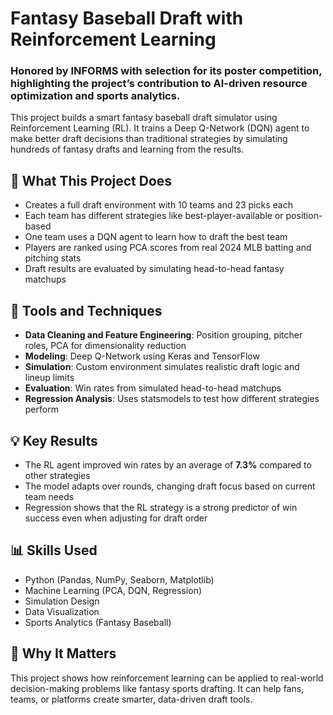 # Fantasy Baseball Draft with Reinforcement Learning

### Honored by INFORMS with selection for its poster competition, highlighting the project’s contribution to AI-driven resource optimization and sports analytics.
This project builds a smart fantasy baseball draft simulator using Reinforcement Learning (RL). It trains a Deep Q-Network (DQN) agent to make better draft decisions than traditional strategies by simulating hundreds of fantasy drafts and learning from the results.

## 📘 What This Project Does

- Creates a full draft environment with 10 teams and 23 picks each
- Each team has different strategies like best-player-available or position-based
- One team uses a DQN agent to learn how to draft the best team
- Players are ranked using PCA scores from real 2024 MLB batting and pitching stats
- Draft results are evaluated by simulating head-to-head fantasy matchups

## 🔧 Tools and Techniques

- **Data Cleaning and Feature Engineering**: Position grouping, pitcher roles, PCA for dimensionality reduction
- **Modeling**: Deep Q-Network using Keras and TensorFlow
- **Simulation**: Custom environment simulates realistic draft logic and lineup limits
- **Evaluation**: Win rates from simulated head-to-head matchups
- **Regression Analysis**: Uses statsmodels to test how different strategies perform

## 💡 Key Results

- The RL agent improved win rates by an average of **7.3%** compared to other strategies
- The model adapts over rounds, changing draft focus based on current team needs
- Regression shows that the RL strategy is a strong predictor of win success even when adjusting for draft order

## 📊 Skills Used

- Python (Pandas, NumPy, Seaborn, Matplotlib)
- Machine Learning (PCA, DQN, Regression)
- Simulation Design
- Data Visualization
- Sports Analytics (Fantasy Baseball)

## 🧠 Why It Matters

This project shows how reinforcement learning can be applied to real-world decision-making problems like fantasy sports drafting. It can help fans, teams, or platforms create smarter, data-driven draft tools.

